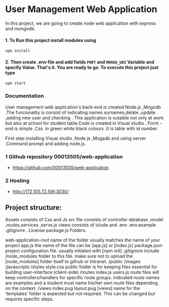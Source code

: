 # User Management Web Application
In this project, we are going to create node web application with express and mongodb.

#### 1. To Run this project install modules using

`` npm install ``

#### 2. Then create .env file and add fields `PORT` and `MONGO_URI` Variable and specify Value. That's it. You are ready to go. To execute this project just type

`` npm start ``

### Documentation 
User management web application's back-end  is created Node.js ,Mogodb .The funcionality is consist of indicating names surnames,delate ,update ,adding new user and checking .
This application is sutaible not only at work but also at school for student table.Code is created in Visual studio .
Fornt -end is simple .Css .in green white black colours .It is table with id number.

First step installing Visual studio ,Node js ,Mogadb and using server .Command prompt and adding node.js.

### 1 Github repository 00013505/web-application 
- https://github.com/00013505/web-application
### 2 Hosting
- http://172.105.72.106:3030/

## Project structure:
Assets consists of Css and Js
src file consists of  controller  database ,model ,routes,services  ,serve.js
views consists of iclude
and
.env
.env.example
.gitignore .
License
package.js
Folders.

web-application-root name of the folder usually matches the name of your project
app.js the name of the file can be [app.js] or [index.js]
package.json project configuration file. usually initiated with [npm init]
.gitignore include /node_modules folder to this file. make sure not to upload the [node_modules]
folder itself to github or Intranet.
/public
/images
/javascripts
/styles
style.css
public folder is for keeping files essential for building user-interface (client-side)
/routes
index.js
users.js
route files will keep controllers/handlers for specific route groups. indicated route names are
examples and a student must name his/her own route files depending on the context.
/views
index.pug
layout.pug
[views] name for the ‘templates’ folder is expected but not required. This can be changed
but requires specific steps.